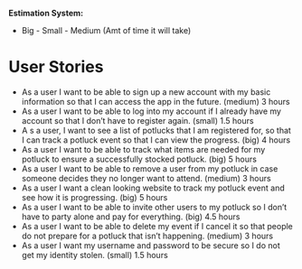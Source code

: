 **Estimation System:**
+ Big - Small - Medium
(Amt of time it will take)

# User Stories 
+ As a user I want to be able to sign up a new account with my basic information so that I can access the app in the future. (medium) 3 hours
+ As a user I want to be able to log into my account if I already have my account so that I don’t have to register again. (small) 1.5 hours
+ A s a user, I want to see a list of potlucks that I am registered for, so that I can track a potluck event so that I can view the progress. (big) 4 hours
+ As a user I want to be able to track what items are needed for my potluck to ensure a successfully stocked potluck. (big) 5 hours
+ As a user I want to be able to remove a user from my potluck in case someone decides they no longer want to attend. (medium) 3 hours
+ As a user I want a clean looking website to track my potluck event and see how it is progressing. (big) 5 hours
+ As a user I want to be able to invite other users to my potluck so I don’t have to party alone and pay for everything. (big) 4.5 hours
+ As a user I want to be able to delete my event if I cancel it so that people do not prepare for a potluck that isn’t happening. (medium) 3 hours
+ As a user I want my username and password to be secure so I do not get my identity stolen. (small) 1.5 hours
